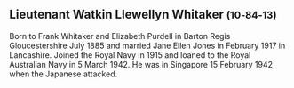 ## Lieutenant Watkin Llewellyn Whitaker <small>(10‑84‑13)</small>

Born to Frank Whitaker and Elizabeth Purdell in Barton Regis Gloucestershire July 1885 and married Jane Ellen Jones in February 1917 in Lancashire. Joined the Royal Navy in 1915 and loaned to the Royal Australian Navy in 5 March 1942. He was in Singapore 15 February 1942 when the Japanese attacked. 
